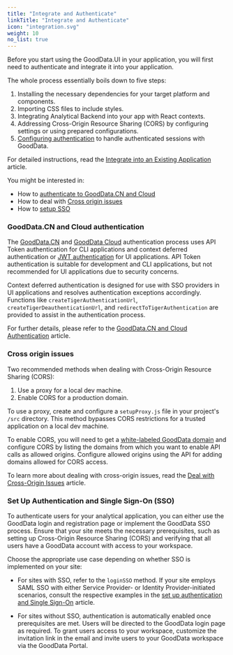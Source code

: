 ```yaml
---
title: "Integrate and Authenticate"
linkTitle: "Integrate and Authenticate"
icon: "integration.svg"
weight: 10
no_list: true
---
```


Before you start using the GoodData.UI in your application, you will first need to authenticate and integrate it into your application.

The whole process essentially boils down to five steps:

1. Installing the necessary dependencies for your target platform and components.
2. Importing CSS files to include styles.
3. Integrating Analytical Backend into your app with React contexts.
4. Addressing Cross-Origin Resource Sharing (CORS) by configuring settings or using prepared configurations.
5. [Configuring authentication](./cn_and_cloud_authentication/) to handle authenticated sessions with GoodData.

For detailed instructions, read the [Integrate into an Existing Application](./cn_and_cloud_integration/) article.


You might be interested in:
- How to [authenticate to GoodData.CN and Cloud](./cn_and_cloud_authentication/)
- How to deal with [Cross origin issues](./cross_origin_issues/)
- How to [setup SSO](./platform_authentication_and_sso/)



### GoodData.CN and Cloud authentication

The [GoodData.CN](https://www.gooddata.com/developers/cloud-native/doc/cloud/deploy-and-install/cloud-native/) and [GoodData Cloud](https://www.gooddata.com/developers/cloud-native/doc/cloud/deploy-and-install/cloud/) authentication process uses API Token authentication for CLI applications and context deferred authentication or [JWT authentication](https://jwt.io/introduction) for UI applications. API Token authentication is suitable for development and CLI applications, but not recommended for UI applications due to security concerns. 

Context deferred authentication is designed for use with SSO providers in UI applications and resolves authentication exceptions accordingly. Functions like `createTigerAuthenticationUrl`, `createTigerDeauthenticationUrl`, and `redirectToTigerAuthentication` are provided to assist in the authentication process.

For further details, please refer to the [GoodData.CN and Cloud Authentication](./cn_and_cloud_authentication/) article.


### Cross origin issues

Two recommended methods when dealing with Cross-Origin Resource Sharing (CORS):

1. Use a proxy for a local dev machine.
2. Enable CORS for a production domain.

To use a proxy, create and configure a `setupProxy.js` file in your project's `/src` directory. This method bypasses CORS restrictions for a trusted application on a local dev machine.

To enable CORS, you will need to get a [white-labeled GoodData domain](https://www.gooddata.com/developers/cloud-native/doc/cloud/customize-appearance/white-label-your-organization/) and configure CORS by listing the domains from which you want to enable API calls as allowed origins. Configure allowed origins using the API for adding domains allowed for CORS access.

To learn more about dealing with cross-origin issues, read the [Deal with Cross-Origin Issues](./cross_origin_issues/) article.

### Set Up Authentication and Single Sign-On (SSO)

To authenticate users for your analytical application, you can either use the GoodData login and registration page or implement the GoodData SSO process. Ensure that your site meets the necessary prerequisites, such as setting up Cross-Origin Resource Sharing (CORS) and verifying that all users have a GoodData account with access to your workspace.

Choose the appropriate use case depending on whether SSO is implemented on your site:

- For sites with SSO, refer to the `loginSSO` method. If your site employs SAML SSO with either Service Provider- or Identity Provider-initiated scenarios, consult the respective examples in the [set up authentication and Single Sign-On](./platform_authentication_and_sso/) article.

- For sites without SSO, authentication is automatically enabled once prerequisites are met. Users will be directed to the GoodData login page as required. To grant users access to your workspace, customize the invitation link in the email and invite users to your GoodData workspace via the GoodData Portal.